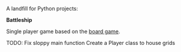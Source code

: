 A landfill for Python projects:

**Battleship**

Single player game based on the [board game](https://en.wikipedia.org/wiki/Battleship_(game)).

TODO:
    Fix sloppy main function
    Create a Player class to house grids
